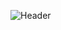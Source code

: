 ![Header](https://gifer.com/en/83yy)
<div style="text-align:center; width:100%; display: flex; align-items: center; justify-content: center;">
</a>
</div>
